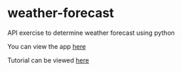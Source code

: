 # weather-forecast
API exercise to determine weather forecast using python

You can view the app <a href="https://github.com/galvez-mcj/weather-forecast/blob/main/app.exe">here</a>

Tutorial can be viewed <a href="https://www.freecodecamp.org/news/how-to-build-a-geolocation-based-weather-forecasting-system-using-tkinter/">here</a> 
